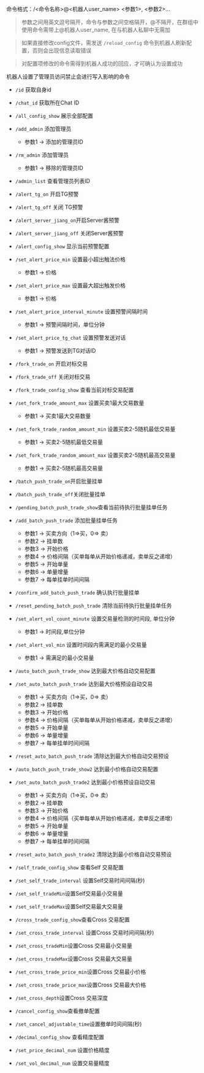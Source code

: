 命令格式：/<命令名称>@<机器人user_name> <参数1>, <参数2>... 

> 参数之间用英文逗号隔开，命令与参数之间空格隔开，@不隔开，在群组中使用命令需带上@机器人user_name, 在与机器人私聊中无需加

> 如果直接修改config文件，需发送 `/reload_config` 命令到机器人刷新配置，否则会出现信息读取错误

> 对配置项修改的命令需得到机器人成功的回应，才可确认为设置成功

机器人设置了管理员访问禁止会进行写入影响的命令

- `/id` 获取自身id
- `/chat_id` 获取所在Chat ID
- `/all_config_show` 展示全部配置
- `/add_admin`  添加管理员
    - 参数1 → 添加的管理员ID
- `/rm_admin`  添加管理员
    - 参数1 → 移除的管理员ID
- `/admin_list` 查看管理员列表ID
- `/alert_tg_on`   开启TG预警
- `/alert_tg_off` 关闭 TG预警
- `/alert_server_jiang_on`开启Server酱预警
- `/alert_server_jiang_off` 关闭Server酱预警
- `/alert_config_show` 显示当前预警配置
- `/set_alert_price_min` 设置最小超出触法价格
    - 参数1 → 价格
- `/set_alert_price_max` 设置最大超出触发价格
    - 参数1 → 价格
- `/set_alert_price_interval_minute` 设置预警间隔时间
    - 参数1 → 预警间隔时间，单位分钟
- `/set_alert_price_tg_chat` 设置预警发送对话
    - 参数1 → 预警发送到TG对话ID
- `/fork_trade_on`  开启对标交易
- `/fork_trade_off` 关闭对标交易
- `/fork_trade_config_show` 查看当前对标交易配置
- `/set_fork_trade_amount_max` 设置买卖1最大交易数量
    - 参数1 → 买卖1最大交易数量
- `/set_fork_trade_random_amount_min` 设置买卖2-5随机最低交易量
    - 参数1 → 买卖2-5随机最低交易量
- `/set_fork_trade_random_amount_max` 设置买卖2-5随机最高交易量
    - 参数1 → 买卖2-5随机最高交易量
- `/batch_push_trade_on`开启批量挂单
- `/batch_push_trade_off`关闭批量挂单
- `/pending_batch_push_trade_show`查看当前待执行批量挂单任务
- `/add_batch_push_trade` 添加批量挂单任务
    - 参数1 → 买卖方向（1⇒买，0⇒ 卖）
    - 参数2 → 挂单数
    - 参数3 → 开始价格
    - 参数4 → 价格间隔（买单每单从开始价格递减，卖单反之递增）
    - 参数5 → 开始单量
    - 参数6 → 单量增量
    - 参数7 → 每单挂单时间间隔
- `/confirm_add_batch_push_trade` 确认执行批量挂单
- `/reset_pending_batch_push_trade` 清除当前待执行批量挂单任务
- `/set_alert_vol_count_minute` 设置交易量检测的时间段, 单位分钟
    - 参数1 → 时间段,单位分钟
- `/set_alert_vol_min` 设置时间段内需满足的最小交易量
    - 参数1 → 需满足的最小交易量
- `/auto_batch_push_trade_show` 达到最大价格自动交易配置
- `/set_auto_batch_push_trade` 达到最大价格预设自动交易
    - 参数1 → 买卖方向（1⇒买，0⇒ 卖）
    - 参数2 → 挂单数
    - 参数3 → 开始价格
    - 参数4 → 价格间隔（买单每单从开始价格递减，卖单反之递增）
    - 参数5 → 开始单量
    - 参数6 → 单量增量
    - 参数7 → 每单挂单时间间隔
- `/reset_auto_batch_push_trade` 清除达到最大价格自动交易预设
- `/auto_batch_push_trade_show2` 达到最小价格自动交易配置
- `/set_auto_batch_push_trade2` 达到最小价格预设自动交易
    - 参数1 → 买卖方向（1⇒买，0⇒ 卖）
    - 参数2 → 挂单数
    - 参数3 → 开始价格
    - 参数4 → 价格间隔（买单每单从开始价格递减，卖单反之递增）
    - 参数5 → 开始单量
    - 参数6 → 单量增量
    - 参数7 → 每单挂单时间间隔
- `/reset_auto_batch_push_trade2` 清除达到最小价格自动交易预设

- `/self_trade_config_show` 查看Self 交易配置
- `/set_self_trade_interval` 设置Self交易时间间隔(秒)
- `/set_self_tradeMin`设置Self交易最小交易量
- `/set_self_tradeMax`设置Self交易最大交易量

- `/cross_trade_config_show`查看Cross 交易配置
- `/set_cross_trade_interval` 设置Cross 交易时间间隔(秒)
- `/set_cross_tradeMin`设置Cross 交易最小交易量
- `/set_cross_tradeMax`设置Cross 交易最大交易量
- `/set_cross_trade_price_min`设置Cross 交易最小价格
- `/set_cross_trade_price_max`设置Cross 交易最大价格
- `/set_cross_depth`设置Cross 交易深度

- `/cancel_config_show`查看撤单配置
- `/set_cancel_adjustable_time`设置撤单时间间隔(秒)

- `/decimal_config_show` 查看精度配置
- `/set_price_decimal_num` 设置价格精度
- `/set_vol_decimal_num` 设置交易量精度